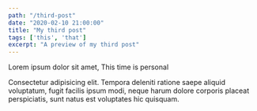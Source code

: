 ```yaml
---
path: "/third-post"
date: "2020-02-10 21:00:00"
title: "My third post"
tags: ['this', 'that']
excerpt: "A preview of my third post"
---
```


Lorem ipsum dolor sit amet, This time is personal

Consectetur adipisicing elit. Tempora deleniti ratione saepe aliquid voluptatum, fugit facilis ipsum modi, neque harum dolore corporis placeat perspiciatis, sunt natus est voluptates hic quisquam.